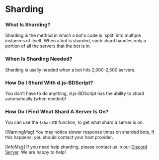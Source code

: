 # Sharding

### What Is Sharding?
Sharding is the method in which a bot's code is 'split' into multiple instances of itself. When a bot is sharded, each shard handles only a portion of all the servers that the bot is in.

### When Is Sharding Needed?
Sharding is usally needed when a bot hits 2,000-2,500 servers.

### How Do I Shard With d.js-BDScript?
You don't have to do anything, d.js-BDScript has the ability to shard automatically (when needed)! 

### How Do I Find What Shard A Server Is On?
You can use the `$shardID` function, to get what shard a server is on.

[WarningMsg] You may notice slower response times on sharded bots, if this happens; you should contact your host provider.

[InfoMsg] If you need help sharding, please contact us in our [Discord Server](https://dsc.gg/d.js-bdscript). We are happy to help!
